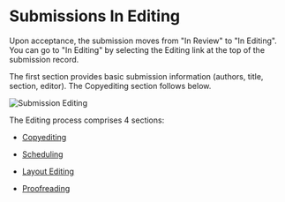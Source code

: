 # Submissions In Editing

Upon acceptance, the submission moves from "In Review" to "In Editing". You can go to "In Editing" by selecting the Editing link at the top of the submission record.

The first section provides basic submission information (authors, title, section, editor). The Copyediting section follows below.

![Submission Editing](images/chapter8/section_16.png)

The Editing process comprises 4 sections:

* [Copyediting](https://docs.pkp.sfu.ca/learning-ojs-2/en/in_editing_copyediting)

* [Scheduling](https://docs.pkp.sfu.ca/learning-ojs-2/en/scheduling)

* [Layout Editing](https://docs.pkp.sfu.ca/learning-ojs-2/en/layout_editing)

* [Proofreading](https://docs.pkp.sfu.ca/learning-ojs-2/en/in_editing_proofreading)
